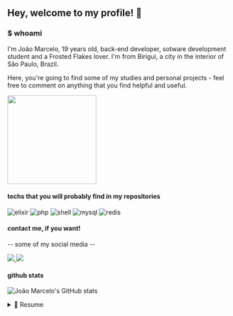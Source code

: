 ## Hey, welcome to my profile! :wave:

### $ whoami
I'm João Marcelo, 19 years old, back-end developer, sotware development student and a Frosted Flakes lover. 
I'm from Birigui, a city in the interior of São Paulo, Brazil.

Here, you're going to find some of my studies and personal projects - feel free to comment on anything that you find helpful and useful.

<div>
  <img src="https://media2.giphy.com/media/MT5UUV1d4CXE2A37Dg/giphy.gif?cid=ecf05e477uuuoflc7z6t6t1ilrqrhoynxhbct77955nyn7yx&rid=giphy.gif&ct=g" width="200" height="200"/>
</div>

#### techs that you will probably find in my repositories

![elixir](https://img.shields.io/badge/Elixir-4B275F?style=for-the-badge&logo=elixir&logoColor=white)
![php](https://img.shields.io/badge/PHP-777BB4?style=for-the-badge&logo=php&logoColor=white)
![shell](https://img.shields.io/badge/Shell_Script-121011?style=for-the-badge&logo=gnu-bash&logoColor=white)
![mysql](https://img.shields.io/badge/MySQL-005C84?style=for-the-badge&logo=mysql&logoColor=white)
![redis](https://img.shields.io/badge/redis-%23DD0031.svg?&style=for-the-badge&logo=redis&logoColor=white)

#### contact me, if you want!

-- some of my social media --
<div>
 <a href="https://www.linkedin.com/in/joaomarcelosgomes/">
  <img src="https://img.shields.io/badge/LinkedIn-0077B5?style=for-the-badge&logo=linkedin&logoColor=white"/>
 </a>
 <a href="https://twitter.com/joaomgomes_">
  <img src="https://img.shields.io/badge/Twitter-1DA1F2?style=for-the-badge&logo=twitter&logoColor=white"/>
 </a>
</div>

#### github stats 

![João Marcelo's GitHub stats](https://github-readme-stats.vercel.app/api?username=joaomarcelogomes&show_icons=false&theme=dracula&count_private=true&hide_border=true)

<details>
  <summary>📃 Resume</summary>


## Education

- 📖 **Software Engineering**\
📆 2021 - moment\
📍 <a href="https://www.unoeste.br/">**UNOESTE**</a> - Presidente Prudente, Brazil

## Experience

<img align="right" src="https://img.shields.io/badge/MySQL-005C84?style=for-the-badge&logo=mysql&logoColor=white" width="80"/>
<img align="right" src="https://img.shields.io/badge/Lumen-e74430?style=for-the-badge&logo=lumen&logoColor=dee0df" width="80"/>
<img align="right" src="https://img.shields.io/badge/PHP-777BB4?style=for-the-badge&logo=php&logoColor=white" width="64"/>

- 👨‍💻 **Back end developer**\
📆 2022 - moment\
📍 <a href="https://www.webart.com.br/">**web.art group**</a> - Birigui/SP, Brazil

</details>
